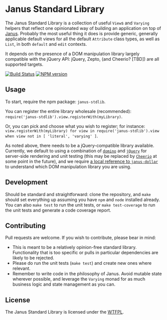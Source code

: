 Janus Standard Library
======================

The Janus Standard Library is a collection of useful `View`s and `Varying` helpers that reflect one opinionated way of building an application on top of [Janus](https://github.com/issa-tseng/janus). Probably the most useful thing it does is provide generic, generally applicable default views for all the default `Attribute` class types, as well as `List`, in both `default` and `edit` contexts.

It depends on the presence of a DOM manipulation library largely compatible with the jQuery API: jQuery, Zepto, (and Cheerio? [TBD]) are all supported targets.

[![Build Status](https://img.shields.io/travis/issa-tseng/janus-stdlib.svg)](http://travis-ci.org/issa-tseng/janus-stdlib) [![NPM version](https://img.shields.io/npm/v/janus-stdlib.svg)](https://www.npmjs.com/package/janus-stdlib)

Usage
-----

To start, require the npm package: `janus-stdlib`.

You can register the entire library wholesale (recommended): `require('janus-stdlib').view.registerWith(myLibrary)`.

Or, you can pick and choose what you wish to register; for instance: `view.registerWith(myLibrary) for view in require('janus-stdlib').view when view not in [ 'literal', 'varying' ]`.

As noted above, there needs to be a jQuery-compatible library available. Currently, we default to using a combination of [`domino`](https://github.com/fgnass/domino) and [`jQuery`](https://github.com/jquery/jquery) for server-side rendering and unit testing (this may be replaced by [`Cheerio`](https://cheerio.js.org/) at some point in the future), and we require [a local reference to `janus-dollar`](http://janusjs.org/further-reading/dollar) to understand which DOM manipulation library you are using.

Development
-----------

Should be standard and straightforward: clone the repository, and `make` should set everything up assuming you have `npm` and `node` installed already. You can also `make test` to run the unit tests, or `make test-coverage` to run the unit tests and generate a code coverage report.

Contributing
------------

Pull requests are welcome. If you wish to contribute, please bear in mind:

* This is meant to be a relatively opinion-free standard library. Functionality that is too specific or pulls in particular dependencies are likely to be rejected.
* Please do run the unit tests (`make test`) and create new ones where relevant.
* Remember to write code in the philosophy of Janus. Avoid mutable state wherever possible, and leverage the `Varying` monad for as much business logic and state management as you can.

License
-------

The Janus Standard Library is licensed under the [WTFPL](http://www.wtfpl.net/about/).


